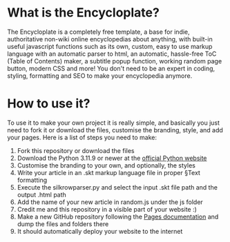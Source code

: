 # What is the Encycloplate?
The Encycloplate is a completely free template, a base for indie, authoritative non-wiki online encyclopedias about anything, with built-in useful javascript functions such as its own, custom, easy to use markup language with an automatic parser to html, an automatic, hassle-free ToC (Table of Contents) maker, a subtitle popup function, working random page button, modern CSS and more! You don't need to be an expert in coding, styling, formatting and SEO to make your encyclopedia anymore.

# How to use it?
To use it to make your own project it is really simple, and basically you just need to fork it or download the files, customise the branding, style, and add your pages. Here is a list of steps you need to make:

1. Fork this repository or download the files
2. Download the Python 3.11.9 or newer at the [official Python website](https://www.python.org/downloads/)
3. Customise the branding to your own, and optionally, the styles
4. Write your article in an .skt markup language file in proper §Text formatting
5. Execute the silkrowparser.py and select the input .skt file path and the output .html path
6. Add the name of your new article in random.js under the js folder
7. Credit me and this repository in a visible part of your website :)
8. Make a new GitHub repository following the [Pages documentation](https://pages.github.com/) and dump the files and folders there
9. It should automatically deploy your website to the internet

